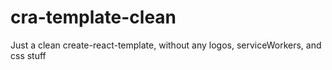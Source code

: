 # cra-template-clean
Just a clean create-react-template, without any logos, serviceWorkers, and css stuff
